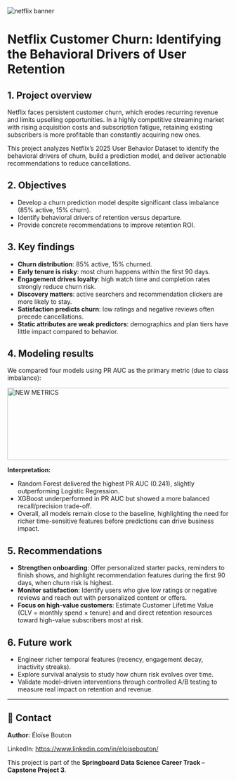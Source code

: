 
![netflix banner](https://github.com/user-attachments/assets/63636371-354c-4433-af73-a2757e7f00f0)


# Netflix Customer Churn: Identifying the Behavioral Drivers of User Retention 

## 1. Project overview

Netflix faces persistent customer churn, which erodes recurring revenue and limits upselling opportunities. In a highly competitive streaming market with rising acquisition costs and subscription fatigue, retaining existing subscribers is more profitable than constantly acquiring new ones.

This project analyzes Netflix’s 2025 User Behavior Dataset to identify the behavioral drivers of churn, build a prediction model, and deliver actionable recommendations to reduce cancellations.


## 2. Objectives

* Develop a churn prediction model despite significant class imbalance (85% active, 15% churn).
* Identify behavioral drivers of retention versus departure.
* Provide concrete recommendations to improve retention ROI.

## 3. Key findings

* **Churn distribution**: 85% active, 15% churned.
* **Early tenure is risky**: most churn happens within the first 90 days.
* **Engagement drives loyalty**: high watch time and completion rates strongly reduce churn risk.
* **Discovery matters**: active searchers and recommendation clickers are more likely to stay.
* **Satisfaction predicts churn**: low ratings and negative reviews often precede cancellations.
* **Static attributes are weak predictors**: demographics and plan tiers have little impact compared to behavior.

## 4. Modeling results

We compared four models using PR AUC as the primary metric (due to class imbalance):

<img width="527" height="164" alt="NEW METRICS" src="https://github.com/user-attachments/assets/1dfe0c67-d188-4e52-aac8-ed7f0d5d66a9" />

**Interpretation:** 

- Random Forest delivered the highest PR AUC (0.241), slightly outperforming Logistic Regression.
- XGBoost underperformed in PR AUC but showed a more balanced recall/precision trade-off.
- Overall, all models remain close to the baseline, highlighting the need for richer time-sensitive features before predictions can drive business impact.

## 5. Recommendations

* **Strengthen onboarding**: Offer personalized starter packs, reminders to finish shows, and highlight recommendation features during the first 90 days, when churn risk is highest.
* **Monitor satisfaction**: Identify users who give low ratings or negative reviews and reach out with personalized content or offers.
* **Focus on high-value customers**: Estimate Customer Lifetime Value (CLV = monthly spend × tenure) and and direct retention resources toward high-value subscribers most at risk.

## 6. Future work

* Engineer richer temporal features (recency, engagement decay, inactivity streaks).
* Explore survival analysis to study how churn risk evolves over time.
* Validate model-driven interventions through controlled A/B testing to measure real impact on retention and revenue.

---

## 📧 Contact

**Author:** Éloïse Bouton

LinkedIn: https://www.linkedin.com/in/eloisebouton/

This project is part of the **Springboard Data Science Career Track – Capstone Project 3**.

